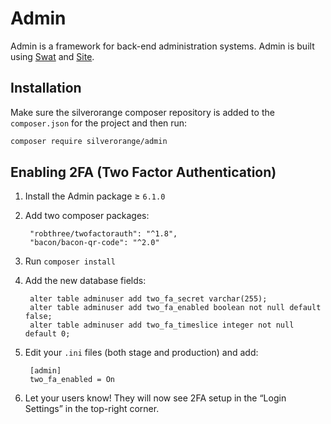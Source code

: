 Admin
=====
Admin is a framework for back-end administration systems. Admin is built using
[Swat](https://github.com/silverorange/swat) and
[Site](https://github.com/silverorange/site).

Installation
-----------
Make sure the silverorange composer repository is added to the `composer.json`
for the project and then run:

```sh
composer require silverorange/admin
```

Enabling 2FA (Two Factor Authentication)
-----------
1. Install the Admin package ≥ `6.1.0`
2. Add two composer packages:

        "robthree/twofactorauth": "^1.8",
        "bacon/bacon-qr-code": "^2.0"

3. Run `composer install`

4. Add the new database fields:

        alter table adminuser add two_fa_secret varchar(255);
        alter table adminuser add two_fa_enabled boolean not null default false;
        alter table adminuser add two_fa_timeslice integer not null default 0;

5. Edit your `.ini` files (both stage and production) and add:

        [admin]
        two_fa_enabled = On

6. Let your users know! They will now see 2FA setup in the “Login Settings” in the top-right corner.
